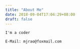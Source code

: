 ```yaml
---
title: "About Me"
date: 2018-09-04T17:04:29+08:00
draft: false
---
```


```
I'm a coder

E-Mail: mjrao@foxmail.com
```